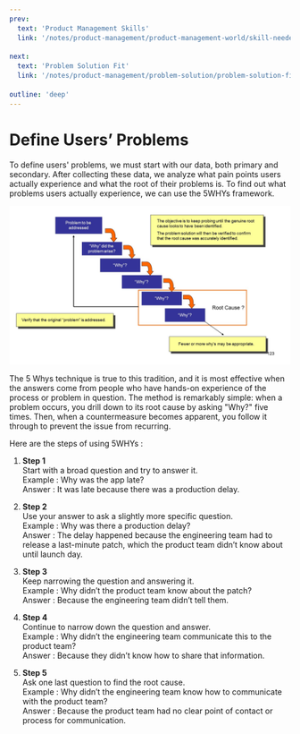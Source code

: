 ```yaml
---
prev:
  text: 'Product Management Skills'
  link: '/notes/product-management/product-management-world/skill-needed-as-product-manager'

next:
  text: 'Problem Solution Fit'
  link: '/notes/product-management/problem-solution/problem-solution-fit/'

outline: 'deep'
---
```


# Define Users’ Problems

To define users' problems, we must start with our data, both primary and secondary. After collecting these data, we analyze what pain points users actually experience and what the root of their problems is. To find out what problems users actually experience, we can use the 5WHYs framework.

![5 Why](../../../../public/assets/product-management/5Whys.jpg)

The 5 Whys technique is true to this tradition, and it is most effective when the answers come from people who have hands-on experience of the process or problem in question. The method is remarkably simple: when a problem occurs, you drill down to its root cause by asking "Why?" five times. Then, when a countermeasure becomes apparent, you follow it through to prevent the issue from recurring.

Here are the steps of using 5WHYs : 

1. **Step 1** <br />
Start with a broad question and try to answer it.<br />
Example	: Why was the app late?<br />
Answer	: It was late because there was a production delay.

2. **Step 2**<br />
Use your answer to ask a slightly more specific question.<br />
Example	: Why was there a production delay?<br />
Answer	: The delay happened because the engineering team had to release a last-minute patch, which the product team didn’t know about until launch day.

3. **Step 3**<br />
Keep narrowing the question and answering it.<br />
Example	: Why didn’t the product team know about the patch?<br />
Answer	: Because the engineering team didn’t tell them.

4. **Step 4**<br />
Continue to narrow down the question and answer.<br />
Example	: Why didn’t the engineering team communicate this to the product team?<br />
Answer	: Because they didn’t know how to share that information.

5. **Step 5**<br />
Ask one last question to find the root cause.<br />
Example	: Why didn’t the engineering team know how to communicate with the product team?<br />
Answer	: Because the product team had no clear point of contact or process for communication.



